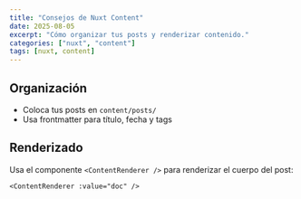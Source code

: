 ```yaml
---
title: "Consejos de Nuxt Content"
date: 2025-08-05
excerpt: "Cómo organizar tus posts y renderizar contenido."
categories: ["nuxt", "content"]
tags: [nuxt, content]
---
```


## Organización

- Coloca tus posts en `content/posts/`
- Usa frontmatter para título, fecha y tags

## Renderizado

Usa el componente `<ContentRenderer />` para renderizar el cuerpo del post:

```vue
<ContentRenderer :value="doc" />
```
